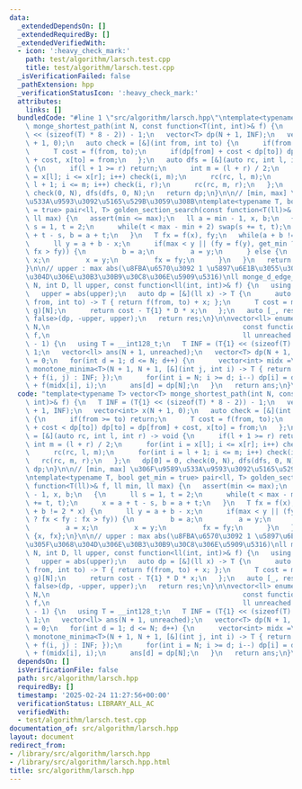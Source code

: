 ```yaml
---
data:
  _extendedDependsOn: []
  _extendedRequiredBy: []
  _extendedVerifiedWith:
  - icon: ':heavy_check_mark:'
    path: test/algorithm/larsch.test.cpp
    title: test/algorithm/larsch.test.cpp
  _isVerificationFailed: false
  _pathExtension: hpp
  _verificationStatusIcon: ':heavy_check_mark:'
  attributes:
    links: []
  bundledCode: "#line 1 \"src/algorithm/larsch.hpp\"\ntemplate<typename T> vector<T>\
    \ monge_shortest_path(int N, const function<T(int, int)>& f) {\n   T INF = (T{1}\
    \ << (sizeof(T) * 8 - 2)) - 1;\n   vector<T> dp(N + 1, INF);\n   vector<int> x(N\
    \ + 1, 0);\n   auto check = [&](int from, int to) {\n      if(from >= to) return;\n\
    \      T cost = f(from, to);\n      if(dp[from] + cost < dp[to]) dp[to] = dp[from]\
    \ + cost, x[to] = from;\n   };\n   auto dfs = [&](auto rc, int l, int r) -> void\
    \ {\n      if(l + 1 >= r) return;\n      int m = (l + r) / 2;\n      for(int i\
    \ = x[l]; i <= x[r]; i++) check(i, m);\n      rc(rc, l, m);\n      for(int i =\
    \ l + 1; i <= m; i++) check(i, r);\n      rc(rc, m, r);\n   };\n   dp[0] = 0,\
    \ check(0, N), dfs(dfs, 0, N);\n   return dp;\n}\n\n// [min, max] \u306F\u9589\
    \u533A\u9593\u3092\u5165\u529B\u3059\u308B\ntemplate<typename T, bool get_min\
    \ = true> pair<ll, T> golden_section_search(const function<T(ll)>& f, ll min,\
    \ ll max) {\n   assert(min <= max);\n   ll a = min - 1, x, b;\n   {\n      ll\
    \ s = 1, t = 2;\n      while(t < max - min + 2) swap(s += t, t);\n      x = a\
    \ + t - s, b = a + t;\n   }\n   T fx = f(x), fy;\n   while(a + b != 2 * x) {\n\
    \      ll y = a + b - x;\n      if(max < y || (fy = f(y), get_min ? fx < fy :\
    \ fx > fy)) {\n         b = a;\n         a = y;\n      } else {\n         a =\
    \ x;\n         x = y;\n         fx = fy;\n      }\n   }\n   return {x, fx};\n\
    }\n\n// upper : max abs(\u8FBA\u6570\u3092 1 \u5897\u6E1B\u3055\u305B\u305F\u3068\
    \u304D\u306E\u30B3\u30B9\u30C8\u306E\u5909\u5316)\nll monge_d_edge_shortest_path(int\
    \ N, int D, ll upper, const function<ll(int, int)>& f) {\n   using T = __int128_t;\n\
    \   upper = abs(upper);\n   auto dp = [&](ll x) -> T {\n      auto g = [&](int\
    \ from, int to) -> T { return f(from, to) + x; };\n      T cost = monge_shortest_path<T>(N,\
    \ g)[N];\n      return cost - T{1} * D * x;\n   };\n   auto [_, res] = golden_section_search<T,\
    \ false>(dp, -upper, upper);\n   return res;\n}\n\nvector<ll> enumerate_monge_d_edge_shortest_path(int\
    \ N,\n                                                const function<ll(int, int)>&\
    \ f,\n                                                ll unreached = (1LL << 62)\
    \ - 1) {\n   using T = __int128_t;\n   T INF = (T{1} << (sizeof(T) * 8 - 2)) -\
    \ 1;\n   vector<ll> ans(N + 1, unreached);\n   vector<T> dp(N + 1, INF);\n   dp[0]\
    \ = 0;\n   for(int d = 1; d <= N; d++) {\n      vector<int> midx =\n         \
    \ monotone_minima<T>(N + 1, N + 1, [&](int j, int i) -> T { return i < j ? dp[i]\
    \ + f(i, j) : INF; });\n      for(int i = N; i >= d; i--) dp[i] = dp[midx[i]]\
    \ + f(midx[i], i);\n      ans[d] = dp[N];\n   }\n   return ans;\n}\n"
  code: "template<typename T> vector<T> monge_shortest_path(int N, const function<T(int,\
    \ int)>& f) {\n   T INF = (T{1} << (sizeof(T) * 8 - 2)) - 1;\n   vector<T> dp(N\
    \ + 1, INF);\n   vector<int> x(N + 1, 0);\n   auto check = [&](int from, int to)\
    \ {\n      if(from >= to) return;\n      T cost = f(from, to);\n      if(dp[from]\
    \ + cost < dp[to]) dp[to] = dp[from] + cost, x[to] = from;\n   };\n   auto dfs\
    \ = [&](auto rc, int l, int r) -> void {\n      if(l + 1 >= r) return;\n     \
    \ int m = (l + r) / 2;\n      for(int i = x[l]; i <= x[r]; i++) check(i, m);\n\
    \      rc(rc, l, m);\n      for(int i = l + 1; i <= m; i++) check(i, r);\n   \
    \   rc(rc, m, r);\n   };\n   dp[0] = 0, check(0, N), dfs(dfs, 0, N);\n   return\
    \ dp;\n}\n\n// [min, max] \u306F\u9589\u533A\u9593\u3092\u5165\u529B\u3059\u308B\
    \ntemplate<typename T, bool get_min = true> pair<ll, T> golden_section_search(const\
    \ function<T(ll)>& f, ll min, ll max) {\n   assert(min <= max);\n   ll a = min\
    \ - 1, x, b;\n   {\n      ll s = 1, t = 2;\n      while(t < max - min + 2) swap(s\
    \ += t, t);\n      x = a + t - s, b = a + t;\n   }\n   T fx = f(x), fy;\n   while(a\
    \ + b != 2 * x) {\n      ll y = a + b - x;\n      if(max < y || (fy = f(y), get_min\
    \ ? fx < fy : fx > fy)) {\n         b = a;\n         a = y;\n      } else {\n\
    \         a = x;\n         x = y;\n         fx = fy;\n      }\n   }\n   return\
    \ {x, fx};\n}\n\n// upper : max abs(\u8FBA\u6570\u3092 1 \u5897\u6E1B\u3055\u305B\
    \u305F\u3068\u304D\u306E\u30B3\u30B9\u30C8\u306E\u5909\u5316)\nll monge_d_edge_shortest_path(int\
    \ N, int D, ll upper, const function<ll(int, int)>& f) {\n   using T = __int128_t;\n\
    \   upper = abs(upper);\n   auto dp = [&](ll x) -> T {\n      auto g = [&](int\
    \ from, int to) -> T { return f(from, to) + x; };\n      T cost = monge_shortest_path<T>(N,\
    \ g)[N];\n      return cost - T{1} * D * x;\n   };\n   auto [_, res] = golden_section_search<T,\
    \ false>(dp, -upper, upper);\n   return res;\n}\n\nvector<ll> enumerate_monge_d_edge_shortest_path(int\
    \ N,\n                                                const function<ll(int, int)>&\
    \ f,\n                                                ll unreached = (1LL << 62)\
    \ - 1) {\n   using T = __int128_t;\n   T INF = (T{1} << (sizeof(T) * 8 - 2)) -\
    \ 1;\n   vector<ll> ans(N + 1, unreached);\n   vector<T> dp(N + 1, INF);\n   dp[0]\
    \ = 0;\n   for(int d = 1; d <= N; d++) {\n      vector<int> midx =\n         \
    \ monotone_minima<T>(N + 1, N + 1, [&](int j, int i) -> T { return i < j ? dp[i]\
    \ + f(i, j) : INF; });\n      for(int i = N; i >= d; i--) dp[i] = dp[midx[i]]\
    \ + f(midx[i], i);\n      ans[d] = dp[N];\n   }\n   return ans;\n}\n"
  dependsOn: []
  isVerificationFile: false
  path: src/algorithm/larsch.hpp
  requiredBy: []
  timestamp: '2025-02-24 11:27:56+00:00'
  verificationStatus: LIBRARY_ALL_AC
  verifiedWith:
  - test/algorithm/larsch.test.cpp
documentation_of: src/algorithm/larsch.hpp
layout: document
redirect_from:
- /library/src/algorithm/larsch.hpp
- /library/src/algorithm/larsch.hpp.html
title: src/algorithm/larsch.hpp
---
```

